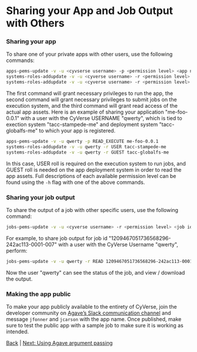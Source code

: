 Sharing your App and Job Output with Others
=====================================

### Sharing your app 

To share one of your private apps with other users, use the following commands:

```sh
apps-pems-update -v -u <cyvserse username> -p <permission level> <app name>
systems-roles-addupdate -v -u <cyverse username> -r <permission level> <app execution system name>
systems-roles-addupdate -v -u <cyverse username> -r <permission level> <app deployment system name>
```

The first command will grant necessary privileges to run the app, the second command will grant necessary privileges to submit jobs on the execution system, and the third command will grant read access of the actual app assets. Here is an example of sharing your application "me-foo-0.0.1" with a user with the CyVerse USERNAME "qwerty", which is tied to exection system "tacc-stampede-me" and deployment system "tacc-globalfs-me" to which your app is registered.

```sh
apps-pems-update -v -u qwerty -p READ_EXECUTE me-foo-0.0.1
systems-roles-addupdate -v -u qwerty -r USER tacc-stampede-me
systems-roles-addupdate -v -u qwerty -r GUEST tacc-globalfs-me
```

In this case, USER roll is required on the execution system to run jobs, and GUEST roll is needed on the app deployment system in order to read the app assets. Full descriptions of each available permission level can be found using the `-h` flag with one of the above commands.

### Sharing your job output

To share the output of a job with other specific users, use the following command:

```sh
jobs-pems-update -v -u <cyverse username> -r <permission level> <job id>
```

For example, to share job output for job id "1209467051736568296-242ac113-0001-007" with a user with the CyVerse Username "qwerty", perform:

```sh
jobs-pems-update -v -u qwerty -r READ 1209467051736568296-242ac113-0001-007
```

Now the user "qwerty" can see the status of the job, and view / download the output.


### Making the app public

To make your app publicly available to the entirety of CyVerse, join the developer community on [Agave’s Slack communication channel](https://slackin.agaveapi.co) and message `jfonner` and `jcarson` with the app name. Once published, make sure to test the public app with a sample job to make sure it is working as intended.

[Back](app-dev.md)  | [Next: Using Agave argument passing](app-dev-argpass.md)

